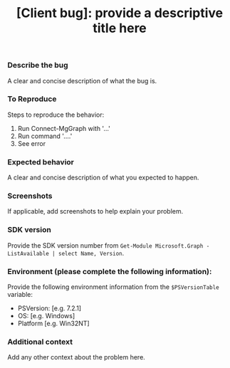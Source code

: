 ﻿---
name: Client bug report
about: Report an issue that is caused by the SDK
title: "[Client bug]: provide a descriptive title here"
labels: client bug
assignees: ''

---

### **Describe the bug**

A clear and concise description of what the bug is.

### **To Reproduce**

Steps to reproduce the behavior:

1. Run Connect-MgGraph with '...'
2. Run command '....'
3. See error

### **Expected behavior**

A clear and concise description of what you expected to happen.

### **Screenshots**

If applicable, add screenshots to help explain your problem.

### **SDK version**

Provide the SDK version number from `Get-Module Microsoft.Graph -ListAvailable | select Name, Version`.

### **Environment (please complete the following information):**

Provide the following environment information from the `$PSVersionTable` variable:

- PSVersion: [e.g. 7.2.1]
- OS: [e.g. Windows]
- Platform [e.g. Win32NT]

### **Additional context**

Add any other context about the problem here.
